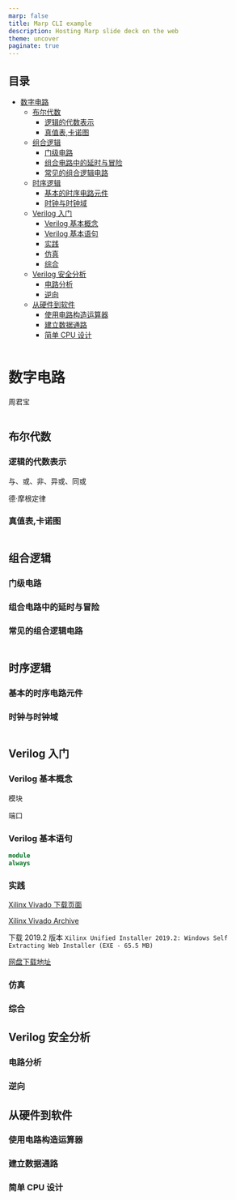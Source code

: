 ```yaml
---
marp: false
title: Marp CLI example
description: Hosting Marp slide deck on the web
theme: uncover
paginate: true
---
```

<style>
hr {
    height: 0px;
    border: none;
}
</style>

## 目录
- [数字电路](#数字电路)
  - [布尔代数](#布尔代数)
    - [逻辑的代数表示](#逻辑的代数表示)
    - [真值表,卡诺图](#真值表卡诺图)
  - [组合逻辑](#组合逻辑)
    - [门级电路](#门级电路)
    - [组合电路中的延时与冒险](#组合电路中的延时与冒险)
    - [常见的组合逻辑电路](#常见的组合逻辑电路)
  - [时序逻辑](#时序逻辑)
    - [基本的时序电路元件](#基本的时序电路元件)
    - [时钟与时钟域](#时钟与时钟域)
  - [Verilog 入门](#verilog-入门)
    - [Verilog 基本概念](#verilog-基本概念)
    - [Verilog 基本语句](#verilog-基本语句)
    - [实践](#实践)
    - [仿真](#仿真)
    - [综合](#综合)
  - [Verilog 安全分析](#verilog-安全分析)
    - [电路分析](#电路分析)
    - [逆向](#逆向)
  - [从硬件到软件](#从硬件到软件)
    - [使用电路构造运算器](#使用电路构造运算器)
    - [建立数据通路](#建立数据通路)
    - [简单 CPU 设计](#简单-cpu-设计)


---
# 数字电路

周君宝

---
## 布尔代数

### 逻辑的代数表示

与、或、非、异或、同或

德·摩根定律

### 真值表,卡诺图

---
## 组合逻辑

### 门级电路

### 组合电路中的延时与冒险

### 常见的组合逻辑电路

---
## 时序逻辑

### 基本的时序电路元件

### 时钟与时钟域

---
## Verilog 入门

### Verilog 基本概念

模块

端口

### Verilog 基本语句

```verilog
module
always
```

### 实践

[Xilinx Vivado 下载页面](https://www.xilinx.com/support/download.html)

[Xilinx Vivado Archive](https://www.xilinx.com/support/download/index.html/content/xilinx/en/downloadNav/vivado-design-tools/archive.html)

下载 2019.2 版本 `Xilinx Unified Installer 2019.2: Windows Self Extracting Web Installer (EXE - 65.5 MB)`

[网盘下载地址](https://cloud.tsinghua.edu.cn/d/8dae2fcba4924b208279/)



### 仿真

### 综合

## Verilog 安全分析

### 电路分析

### 逆向

## 从硬件到软件

### 使用电路构造运算器

### 建立数据通路

### 简单 CPU 设计
